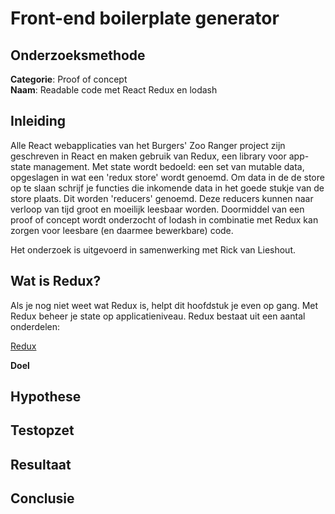 # Front-end boilerplate generator

## Onderzoeksmethode

**Categorie**: Proof of concept <br />
**Naam**: Readable code met React Redux en lodash

## Inleiding
Alle React webapplicaties van het Burgers' Zoo Ranger project zijn geschreven in React en maken gebruik van Redux, een library voor
app-state management. Met state wordt bedoeld: een set van mutable data, opgeslagen in wat een 'redux store' wordt genoemd.
Om data in de de store op te slaan schrijf je functies die inkomende data in het goede stukje van de store plaats. Dit worden 'reducers'
genoemd. Deze reducers kunnen naar verloop van tijd groot en moeilijk leesbaar worden. Doormiddel van een proof of concept wordt
onderzocht of lodash in combinatie met Redux kan zorgen voor leesbare (en daarmee bewerkbare) code.

Het onderzoek is uitgevoerd in samenwerking met Rick van Lieshout.

## Wat is Redux?
Als je nog niet weet wat Redux is, helpt dit hoofdstuk je even op gang. Met Redux beheer je state op applicatieniveau. Redux bestaat
uit een aantal onderdelen:

[Redux](https://tryolabs.com/images/blog/post-images/2016-04-19-understanding-the-redux-paradigm/flux-diagram-1.png)


**Doel**<br />


## Hypothese


## Testopzet


## Resultaat


## Conclusie

